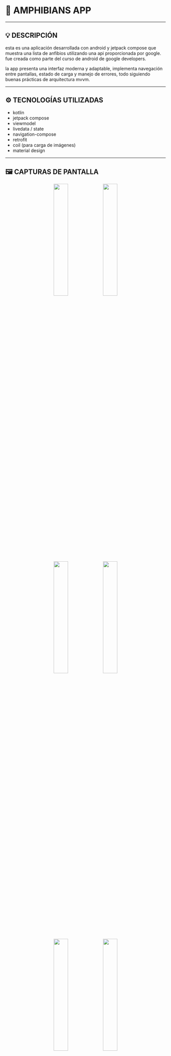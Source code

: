 # 🐸 AMPHIBIANS APP

---

## 💡 DESCRIPCIÓN

esta es una aplicación desarrollada con android y jetpack compose que muestra una lista de anfibios utilizando una api proporcionada por google. fue creada como parte del curso de android de google developers.

la app presenta una interfaz moderna y adaptable, implementa navegación entre pantallas, estado de carga y manejo de errores, todo siguiendo buenas prácticas de arquitectura mvvm.

---

## ⚙️ TECNOLOGÍAS UTILIZADAS

- kotlin
- jetpack compose
- viewmodel
- livedata / state
- navigation-compose
- retrofit
- coil (para carga de imágenes)
- material design

---

## 🖼️ CAPTURAS DE PANTALLA

<p align="center">
  <img src="imagenes/Success_1.png" width="30%" />
  <img src="imagenes/Success_2.png" width="30%" />
</p>
<p align="center">
  <img src="imagenes/Success_4.png" width="30%" />
  <img src="imagenes/Success_5.png" width="30%" />
</p>
<p align="center">
  <img src="imagenes/Screenshot_Error1.png" width="30%" />
  <img src="imagenes/Error_2.png" width="30%" />
</p>

---

## 🚀 CÓMO EJECUTARLA

1. cloná el repositorio:
   ```bash
   git clone https://github.com/tu_usuario/AmphibiansApp.git

